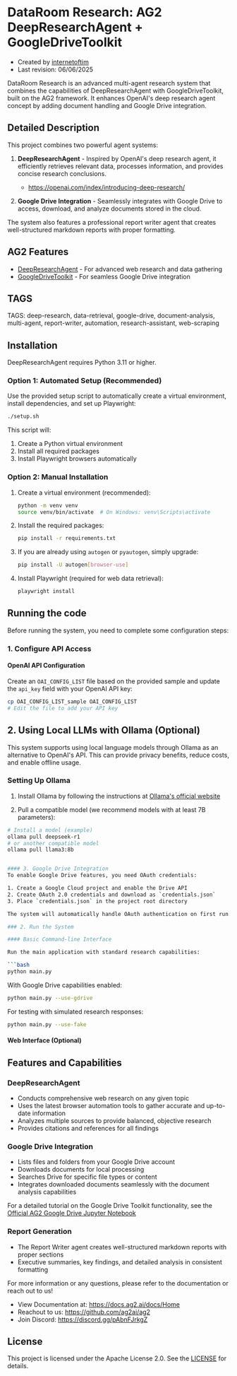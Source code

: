 # DataRoom Research: AG2 DeepResearchAgent + GoogleDriveToolkit

- Created by [internetoftim](https://github.com/internetoftim)
- Last revision: 06/06/2025

DataRoom Research is an advanced multi-agent research system that combines the capabilities of DeepResearchAgent with GoogleDriveToolkit, built on the AG2 framework. It enhances OpenAI's deep research agent concept by adding document handling and Google Drive integration.

## Detailed Description

This project combines two powerful agent systems:

1. **DeepResearchAgent** - Inspired by OpenAI's deep research agent, it efficiently retrieves relevant data, processes information, and provides concise research conclusions.
   - https://openai.com/index/introducing-deep-research/

2. **Google Drive Integration** - Seamlessly integrates with Google Drive to access, download, and analyze documents stored in the cloud.

The system also features a professional report writer agent that creates well-structured markdown reports with proper formatting.

## AG2 Features

- [DeepResearchAgent](https://docs.ag2.ai/docs/blog/2025-02-13-DeepResearchAgent/index) - For advanced web research and data gathering
- [GoogleDriveToolkit](https://docs.ag2.ai/latest/docs/user-guide/reference-tools/google-api/google-drive/) - For seamless Google Drive integration

## TAGS

TAGS: deep-research, data-retrieval, google-drive, document-analysis, multi-agent, report-writer, automation, research-assistant, web-scraping

## Installation

DeepResearchAgent requires Python 3.11 or higher.

### Option 1: Automated Setup (Recommended)

Use the provided setup script to automatically create a virtual environment, install dependencies, and set up Playwright:

```bash
./setup.sh
```

This script will:
1. Create a Python virtual environment
2. Install all required packages
3. Install Playwright browsers automatically

### Option 2: Manual Installation

1. Create a virtual environment (recommended):

   ```bash
   python -m venv venv
   source venv/bin/activate  # On Windows: venv\Scripts\activate
   ```

2. Install the required packages:

   ```bash
   pip install -r requirements.txt
   ```

3. If you are already using `autogen` or `pyautogen`, simply upgrade:

   ```bash
   pip install -U autogen[browser-use]
   ```

4. Install Playwright (required for web data retrieval):


   ```bash
   playwright install
   ```

## Running the code

Before running the system, you need to complete some configuration steps:

### 1. Configure API Access

#### OpenAI API Configuration
Create an `OAI_CONFIG_LIST` file based on the provided sample and update the `api_key` field with your OpenAI API key:

```bash
cp OAI_CONFIG_LIST_sample OAI_CONFIG_LIST
# Edit the file to add your API key
```
## 2. Using Local LLMs with Ollama (Optional)

This system supports using local language models through Ollama as an alternative to OpenAI's API. This can provide privacy benefits, reduce costs, and enable offline usage.

###  Setting Up Ollama

1. Install Ollama by following the instructions at [Ollama's official website](https://ollama.ai/download)

2. Pull a compatible model (we recommend models with at least 7B parameters):

```bash
# Install a model (example)
ollama pull deepseek-r1
# or another compatible model
ollama pull llama3:8b


#### 3. Google Drive Integration
To enable Google Drive features, you need OAuth credentials:

1. Create a Google Cloud project and enable the Drive API
2. Create OAuth 2.0 credentials and download as `credentials.json`
3. Place `credentials.json` in the project root directory

The system will automatically handle OAuth authentication on first run.

### 2. Run the System

#### Basic Command-line Interface

Run the main application with standard research capabilities:

```bash
python main.py
```

With Google Drive capabilities enabled:

```bash
python main.py --use-gdrive
```

For testing with simulated research responses:

```bash
python main.py --use-fake
```

#### Web Interface (Optional)

## Features and Capabilities

### DeepResearchAgent
- Conducts comprehensive web research on any given topic
- Uses the latest browser automation tools to gather accurate and up-to-date information
- Analyzes multiple sources to provide balanced, objective research
- Provides citations and references for all findings


### Google Drive Integration
- Lists files and folders from your Google Drive account
- Downloads documents for local processing
- Searches Drive for specific file types or content
- Integrates downloaded documents seamlessly with the document analysis capabilities

For a detailed tutorial on the Google Drive Toolkit functionality, see the [Official AG2 Google Drive Jupyter Notebook](https://github.com/ag2ai/ag2/blob/main/notebook/tools_google_drive.ipynb)

###  Report Generation
- The Report Writer agent creates well-structured markdown reports with proper sections
- Executive summaries, key findings, and detailed analysis in consistent formatting


<!-- Add any helpful resources here! -->

For more information or any questions, please refer to the documentation or reach out to us!

- View Documentation at: https://docs.ag2.ai/docs/Home
- Reachout to us: https://github.com/ag2ai/ag2
- Join Discord: https://discord.gg/pAbnFJrkgZ

## License

This project is licensed under the Apache License 2.0. See the [LICENSE](../LICENSE) for details.
